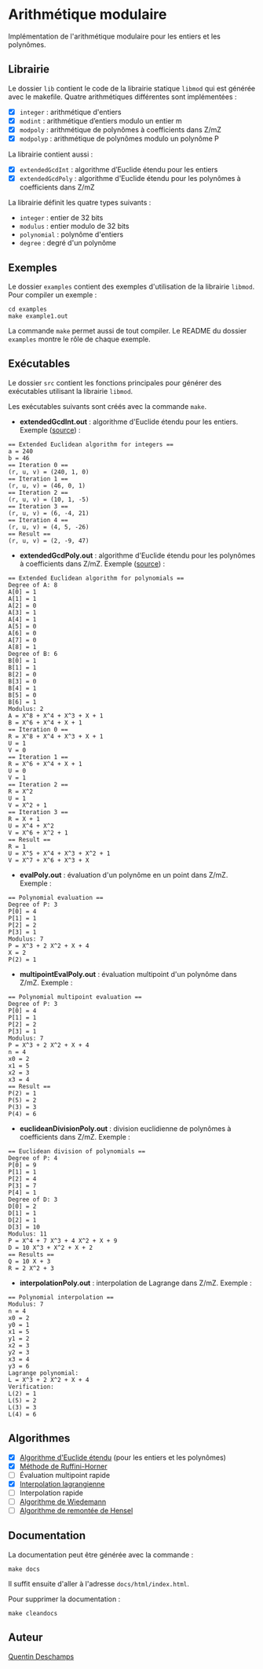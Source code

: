 # Arithmétique modulaire

Implémentation de l'arithmétique modulaire pour les entiers et les polynômes.

## Librairie

Le dossier `lib` contient le code de la librairie statique `libmod` qui est générée avec le makefile.
Quatre arithmétiques différentes sont implémentées :

- [x] `integer` : arithmétique d'entiers
- [x] `modint` : arithmétique d’entiers modulo un entier m
- [x] `modpoly` : arithmétique de polynômes à coefficients dans Z/mZ
- [x] `modpolyp` : arithmétique de polynômes modulo un polynôme P

La librairie contient aussi :
- [x] `extendedGcdInt` : algorithme d’Euclide étendu pour les entiers
- [x] `extendedGcdPoly` : algorithme d'Euclide étendu pour les polynômes à coefficients dans Z/mZ

La librairie définit les quatre types suivants :
- `integer` : entier de 32 bits
- `modulus` : entier modulo de 32 bits
- `polynomial` : polynôme d'entiers
- `degree` : degré d'un polynôme

## Exemples

Le dossier `examples` contient des exemples d'utilisation de la librairie `libmod`. Pour compiler un exemple :
```
cd examples
make example1.out
```
La commande `make` permet aussi de tout compiler. Le README du dossier `examples` montre le rôle de chaque exemple.

## Exécutables

Le dossier `src` contient les fonctions principales pour générer des exécutables utilisant la librairie `libmod`.

Les exécutables suivants sont créés avec la commande `make`.

- **extendedGcdInt.out** : algorithme d'Euclide étendu pour les entiers. Exemple ([source](https://en.wikipedia.org/wiki/Extended_Euclidean_algorithm#Example)) :
```
== Extended Euclidean algorithm for integers ==
a = 240
b = 46
== Iteration 0 ==
(r, u, v) = (240, 1, 0)
== Iteration 1 ==
(r, u, v) = (46, 0, 1)
== Iteration 2 ==
(r, u, v) = (10, 1, -5)
== Iteration 3 ==
(r, u, v) = (6, -4, 21)
== Iteration 4 ==
(r, u, v) = (4, 5, -26)
== Result ==
(r, u, v) = (2, -9, 47)
```

- **extendedGcdPoly.out** : algorithme d'Euclide étendu pour les polynômes à coefficients dans Z/mZ. Exemple ([source](https://en.wikipedia.org/wiki/Extended_Euclidean_algorithm#Example_2)) :
```
== Extended Euclidean algorithm for polynomials ==
Degree of A: 8
A[0] = 1
A[1] = 1
A[2] = 0
A[3] = 1
A[4] = 1
A[5] = 0
A[6] = 0
A[7] = 0
A[8] = 1
Degree of B: 6
B[0] = 1
B[1] = 1
B[2] = 0
B[3] = 0
B[4] = 1
B[5] = 0
B[6] = 1
Modulus: 2
A = X^8 + X^4 + X^3 + X + 1
B = X^6 + X^4 + X + 1
== Iteration 0 ==
R = X^8 + X^4 + X^3 + X + 1
U = 1
V = 0
== Iteration 1 ==
R = X^6 + X^4 + X + 1
U = 0
V = 1
== Iteration 2 ==
R = X^2
U = 1
V = X^2 + 1
== Iteration 3 ==
R = X + 1
U = X^4 + X^2
V = X^6 + X^2 + 1
== Result ==
R = 1
U = X^5 + X^4 + X^3 + X^2 + 1
V = X^7 + X^6 + X^3 + X
```

- **evalPoly.out** : évaluation d'un polynôme en un point dans Z/mZ. Exemple :
```
== Polynomial evaluation ==
Degree of P: 3
P[0] = 4
P[1] = 1
P[2] = 2
P[3] = 1
Modulus: 7
P = X^3 + 2 X^2 + X + 4
X = 2
P(2) = 1
```

- **multipointEvalPoly.out** : évaluation multipoint d'un polynôme dans Z/mZ. Exemple :
```
== Polynomial multipoint evaluation ==
Degree of P: 3
P[0] = 4
P[1] = 1
P[2] = 2
P[3] = 1
Modulus: 7
P = X^3 + 2 X^2 + X + 4
n = 4
x0 = 2
x1 = 5
x2 = 3
x3 = 4
== Result ==
P(2) = 1
P(5) = 2
P(3) = 3
P(4) = 6
```

- **euclideanDivisionPoly.out** : division euclidienne de polynômes à coefficients dans Z/mZ. Exemple :
```
== Euclidean division of polynomials ==
Degree of P: 4
P[0] = 9
P[1] = 1
P[2] = 4
P[3] = 7
P[4] = 1
Degree of D: 3
D[0] = 2
D[1] = 1
D[2] = 1
D[3] = 10
Modulus: 11
P = X^4 + 7 X^3 + 4 X^2 + X + 9
D = 10 X^3 + X^2 + X + 2
== Results ==
Q = 10 X + 3
R = 2 X^2 + 3
```

- **interpolationPoly.out** : interpolation de Lagrange dans Z/mZ. Exemple :
```
== Polynomial interpolation ==
Modulus: 7
n = 4
x0 = 2
y0 = 1
x1 = 5
y1 = 2
x2 = 3
y2 = 3
x3 = 4
y3 = 6
Lagrange polynomial:
L = X^3 + 2 X^2 + X + 4
Verification:
L(2) = 1
L(5) = 2
L(3) = 3
L(4) = 6
```

## Algorithmes

- [x] [Algorithme d'Euclide étendu](https://fr.wikipedia.org/wiki/Algorithme_d%27Euclide_%C3%A9tendu) (pour les entiers et les polynômes)
- [x] [Méthode de Ruffini-Horner](https://fr.wikipedia.org/wiki/M%C3%A9thode_de_Ruffini-Horner)
- [ ] Évaluation multipoint rapide
- [x] [Interpolation lagrangienne](https://fr.wikipedia.org/wiki/Interpolation_lagrangienne)
- [ ] Interpolation rapide
- [ ] [Algorithme de Wiedemann](https://en.wikipedia.org/wiki/Block_Wiedemann_algorithm)
- [ ] [Algorithme de remontée de Hensel](https://fr.wikipedia.org/wiki/Lemme_de_Hensel)

## Documentation

La documentation peut être générée avec la commande :
```
make docs
```
Il suffit ensuite d'aller à l'adresse `docs/html/index.html`.

Pour supprimer la documentation :
```
make cleandocs
```

## Auteur

[Quentin Deschamps](mailto:quentindeschamps18@gmail.com)
